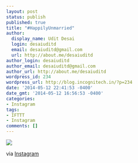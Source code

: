 ```yaml
---
layout: post
status: publish
published: true
title: "#HappilyUnmarried"
author:
  display_name: Udit Desai
  login: desaiuditd
  email: desaiuditd@gmail.com
  url: http://about.me/desaiuditd
author_login: desaiuditd
author_email: desaiuditd@gmail.com
author_url: http://about.me/desaiuditd
wordpress_id: 234
wordpress_url: http://blog.incognitech.in/?p=234
date: '2014-05-12 22:41:53 -0400'
date_gmt: '2014-05-12 16:56:53 -0400'
categories:
- Instagram
tags:
- IFTTT
- Instagram
comments: []
---
```


![](http://origincache-prn.fbcdn.net/10268822_1449690435277346_248936190_n.jpg)

via [Instagram](http://ift.tt/1sluw2D)
